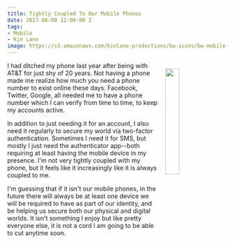 ```yaml
---
title: Tightly Coupled To Our Mobile Phones
date: 2017-06-08 12:00:00 Z
tags:
- Mobile
- Kin Lane
image: https://s3.amazonaws.com/kinlane-productions/bw-icons/bw-mobile-apps.png
---
```


<p><img src="https://s3.amazonaws.com/kinlane-productions/bw-icons/bw-mobile-apps.png" align="right" width="25%" style="padding: 15px;" /></p>I had ditched my phone last year after being with AT&T for just shy of 20 years. Not having a phone made me realize how much you need a phone number to exist online these days. Facebook, Twitter, Google, all needed me to have a phone number which I can verify from time to time, to keep my accounts active.

In addition to just needing it for an account, I also need it regularly to secure my world via two-factor authentication. Sometimes I need it for SMS, but mostly I just need the authenticator app--both requiring at least having the mobile device in my presence. I'm not very tightly coupled with my phone, but it feels like it increasingly like it is always coupled to me.

I'm guessing that if it isn't our mobile phones, in the future there will always be at least one device we will be required to have as part of our identity, and be helping us secure both our physical and digital worlds. It isn't something I enjoy but like pretty everyone else, it is not a cord I am going to be able to cut anytime soon.
